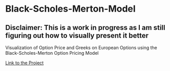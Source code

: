 # Black-Scholes-Merton-Model

## Disclaimer: This is a work in progress as I am still figuring out how to visually present it better

Visualization of Option Price and Greeks on European Options using the Black-Scholes-Merton Option Pricing Model


[Link to the Project](https://share.streamlit.io/tfsm00/black-scholes-merton-model/main/BSM_streamlit.py)
